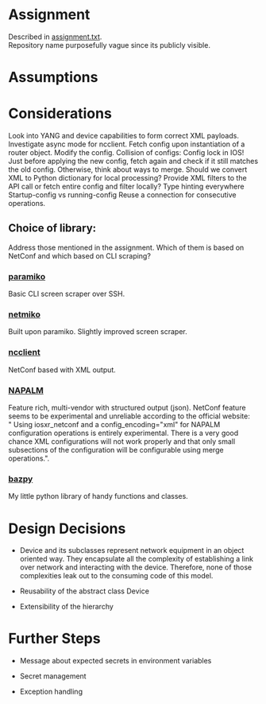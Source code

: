 # Assignment

Described in [assignment.txt](./assignment.txt).  
Repository name purposefully vague since its publicly visible.

# Assumptions

# Considerations

Look into YANG and device capabilities to form correct XML payloads.
Investigate async mode for ncclient.
Fetch config upon instantiation of a router object.
Modify the config.
Collision of configs:
Config lock in IOS!
Just before applying the new config,
fetch again and check if it still matches the old config.
Otherwise, think about ways to merge.
Should we convert XML to Python dictionary for local processing?
Provide XML filters to the API call or fetch entire config and filter locally?
Type hinting everywhere
Startup-config vs running-config
Reuse a connection for consecutive operations.

## Choice of library:

Address those mentioned in the assignment.
Which of them is based on NetConf and which based on CLI scraping?

### [paramiko](https://www.paramiko.org/)

Basic CLI screen scraper over SSH.

### [netmiko](https://pynet.twb-tech.com/blog/netmiko-python-library.html)

Built upon paramiko. Slightly improved screen scraper.

### [ncclient](https://ncclient.readthedocs.io/en/latest/)

NetConf based with XML output.

### [NAPALM](https://napalm.readthedocs.io/en/latest/)

Feature rich, multi-vendor with structured output (json).
NetConf feature seems to be experimental and unreliable according to the official website:  
" Using iosxr_netconf and a config_encoding="xml" for NAPALM configuration operations is entirely experimental. There is a very good chance XML configurations will not work properly and that only small subsections of the configuration will be configurable using merge operations.".

### [bazpy](https://pypi.org/project/bazpy/)

My little python library of handy functions and classes.

# Design Decisions

- Device and its subclasses represent network equipment in an object oriented way. They encapsulate all the complexity of establishing a link over network and interacting with the device. Therefore, none of those complexities leak out to the consuming code of this model.

- Reusability of the abstract class Device

- Extensibility of the hierarchy

# Further Steps

- Message about expected secrets in environment variables

- Secret management

- Exception handling
